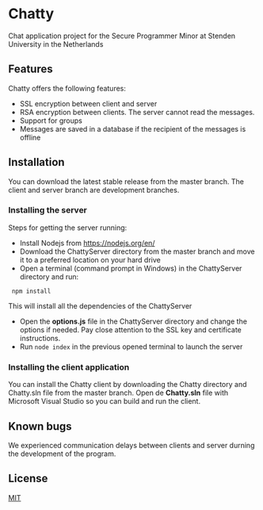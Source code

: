 # Chatty
Chat application project for the Secure Programmer Minor at Stenden University in the Netherlands

## Features
Chatty offers the following features:

* SSL encryption between client and server
* RSA encryption between clients. The server cannot read the messages.
* Support for groups
* Messages are saved in a database if the recipient of the messages is offline

## Installation
You can download the latest stable release from the master branch. The client and server branch are development branches.

### Installing the server
Steps for getting the server running:

* Install Nodejs from https://nodejs.org/en/
* Download the ChattyServer directory from the master branch and move it to a preferred location on your hard drive
* Open a terminal (command prompt in Windows) in the ChattyServer directory and run:
```
 npm install
```
This will install all the dependencies of the ChattyServer

* Open the **options.js** file in the ChattyServer directory and change the options if needed. Pay close attention to the SSL key and certificate instructions.
* Run  ``` node index ``` in the previous opened terminal to launch the server

### Installing the client application
You can install the Chatty client by downloading the Chatty directory and Chatty.sln file from the master branch. Open de **Chatty.sln** file with Microsoft Visual Studio so you can build and run the client.

## Known bugs
We experienced communication delays between clients and server durning the development of the program.

## License
[MIT](LICENSE)
